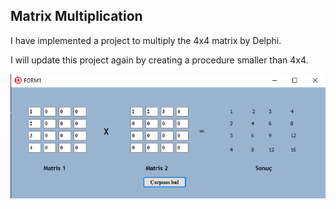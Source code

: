 ## Matrix Multiplication

I have implemented a project to multiply the 4x4 matrix by Delphi.

I will update this project again by creating a procedure smaller than 4x4.

![alt text](https://github.com/ilbeylia/Delphi-Matrix-Multiplication/blob/main/result.PNG)


